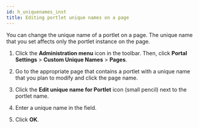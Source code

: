 ```yaml
---
id: h_uniquenames_inst
title: Editing portlet unique names on a page
---
```





You can change the unique name of a portlet on a page. The unique name that you set affects only the portlet instance on the page.

1.  Click the **Administration menu** icon in the toolbar. Then, click **Portal Settings** \> **Custom Unique Names** \> **Pages**.

2.  Go to the appropriate page that contains a portlet with a unique name that you plan to modify and click the page name.

3.  Click the **Edit unique name for Portlet** icon \(small pencil\) next to the portlet name.

4.  Enter a unique name in the field.

5.  Click **OK**.


